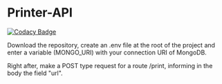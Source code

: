 # Printer-API

[![Codacy Badge](https://api.codacy.com/project/badge/Grade/9511b760a67446f88f6cfa32c238adff)](https://app.codacy.com/gh/Muriel-Gasparini/Printer-API?utm_source=github.com&utm_medium=referral&utm_content=Muriel-Gasparini/Printer-API&utm_campaign=Badge_Grade_Settings)

Download the repository, create an .env file at the root of the project and enter a variable (MONGO_URI) with your connection URI of MongoDB.

Right after, make a POST type request for a route /print, informing in the body the field "url".
